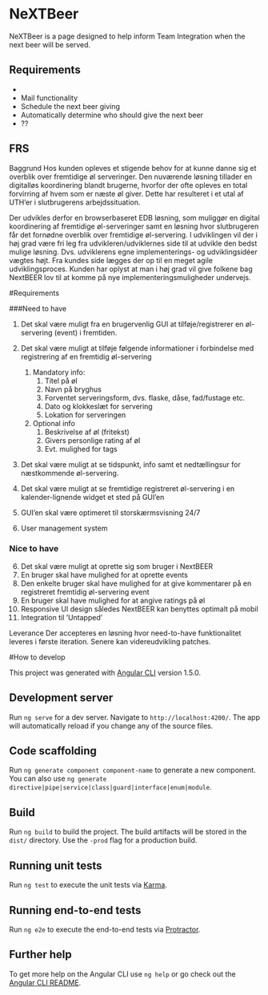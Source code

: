 # NeXTBeer

NeXTBeer is a page designed to help inform Team Integration when the next beer will be served.

## Requirements
* 
* Mail functionality
* Schedule the next beer giving
* Automatically determine who should give the next beer
* ?? 



## FRS
Baggrund
Hos kunden opleves et stigende behov for at kunne danne sig et overblik over fremtidige øl serveringer. Den nuværende løsning tillader en digitalløs koordinering blandt brugerne, hvorfor der ofte opleves en total forvirring af hvem som er næste øl giver. Dette har resulteret i et utal af UTH’er i slutbrugerens arbejdssituation. 

Der udvikles derfor en browserbaseret EDB løsning, som muliggør en digital koordinering af fremtidige øl-serveringer samt en løsning hvor slutbrugeren får det fornødne overblik over fremtidige øl-servering. I udviklingen vil der i høj grad være fri leg fra udvikleren/udviklernes side til at udvikle den bedst mulige løsning. Dvs. udviklerens egne implementerings- og udviklingsidéer vægtes højt. Fra kundes side lægges der op til en meget agile udviklingsproces. Kunden har oplyst at man i høj grad vil give folkene bag NextBEER lov til at komme på nye implementeringsmuligheder undervejs. 

#Requirements

###Need to have
1.	Det skal være muligt fra en brugervenlig GUI at tilføje/registrerer en øl-servering (event) i fremtiden.
2.	Det skal være muligt at tilføje følgende informationer i forbindelse med registrering af en fremtidig øl-servering
      1.	Mandatory info:
            1. Titel på øl
            1. Navn på bryghus
            1. Forventet serveringsform, dvs. flaske, dåse, fad/fustage etc. 
            1. Dato og klokkeslæt for servering
            1. Lokation for serveringen
      2.	Optional info
            1.	Beskrivelse af øl (fritekst)
            1.	Givers personlige rating af øl
            1.	Evt. mulighed for tags

3. Det skal være muligt at se tidspunkt, info samt et nedtællingsur for næstkommende øl-servering.
4. Det skal være muligt at se fremtidige registreret øl-servering i en kalender-lignende widget et sted på GUI’en
5. GUI’en skal være optimeret til storskærmsvisning 24/7
6. User management system

### Nice to have
6. Det skal være muligt at oprette sig som bruger i NextBEER
7.	En bruger skal have mulighed for at oprette events
8.	Den enkelte bruger skal have mulighed for at give kommentarer på en registreret fremtidig øl-servering event
9.	En bruger skal have mulighed for at angive ratings på øl
10.	Responsive UI design således NextBEER kan benyttes optimalt på mobil
11.	Integration til ’Untapped’ 

Leverance
Der accepteres en løsning hvor need-to-have funktionalitet leveres i første iteration. Senere kan videreudvikling patches.




#How to develop 


This project was generated with [Angular CLI](https://github.com/angular/angular-cli) version 1.5.0.

## Development server

Run `ng serve` for a dev server. Navigate to `http://localhost:4200/`. The app will automatically reload if you change any of the source files.

## Code scaffolding

Run `ng generate component component-name` to generate a new component. You can also use `ng generate directive|pipe|service|class|guard|interface|enum|module`.

## Build

Run `ng build` to build the project. The build artifacts will be stored in the `dist/` directory. Use the `-prod` flag for a production build.

## Running unit tests

Run `ng test` to execute the unit tests via [Karma](https://karma-runner.github.io).

## Running end-to-end tests

Run `ng e2e` to execute the end-to-end tests via [Protractor](http://www.protractortest.org/).

## Further help

To get more help on the Angular CLI use `ng help` or go check out the [Angular CLI README](https://github.com/angular/angular-cli/blob/master/README.md).
